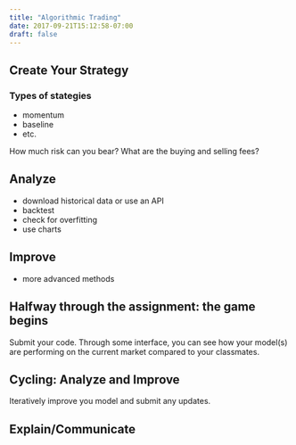 ```yaml
---
title: "Algorithmic Trading"
date: 2017-09-21T15:12:58-07:00
draft: false
---
```


## Create Your Strategy

### Types of stategies

* momentum
* baseline
* etc.

How much risk can you bear? What are the buying and selling fees?

## Analyze

* download historical data or use an API
* backtest
* check for overfitting
* use charts

## Improve

* more advanced methods

## Halfway through the assignment: the game begins
Submit your code. Through some interface, you can see how
your model(s) are performing on the current market compared to
your classmates.

## Cycling: Analyze and Improve

Iteratively improve you model and submit any updates.

## Explain/Communicate